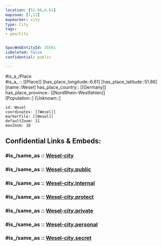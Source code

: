 ```yaml
---
location: [51.66,6.61] 
mapzoom: [7,12] 
mapmarker: city 
type: City
tags:
- geo/City


SpocWebEntityId: 35561
isDeleted: false
confidential: public

---
```

#is_a_/Place  
#is_a_ :: [[Place]] 
[has_place_longitude::6.61] 
[has_place_latitude::51.66] 
[name::Wesel] 
has_place_country:: [[Germany]]  
has_place_province:: [[NordRhein-Westfahlen]]  
[Population::] 
[Unknown::] 


```leaflet
id: Wesel
coordinates: [[Wesel]] 
markerFile: [[Wesel]] 
defaultZoom: 11 
maxZoom: 18
```


## Confidential Links & Embeds: 

### #is_/same_as :: [Wesel-city](/_Standards/Earth/Continent/Europe/Europe~Central/Germany/Germany~West/Nordrhein-Westfalen/counties~NW/Wesel/cities~Wesel/Wesel-city.md) 

### #is_/same_as :: [Wesel-city.public](/_public/Earth/Continent/Europe/Europe~Central/Germany/Germany~West/Nordrhein-Westfalen/counties~NW/Wesel/cities~Wesel/Wesel-city.public.md) 

### #is_/same_as :: [Wesel-city.internal](/_internal/Earth/Continent/Europe/Europe~Central/Germany/Germany~West/Nordrhein-Westfalen/counties~NW/Wesel/cities~Wesel/Wesel-city.internal.md) 

### #is_/same_as :: [Wesel-city.protect](/_protect/Earth/Continent/Europe/Europe~Central/Germany/Germany~West/Nordrhein-Westfalen/counties~NW/Wesel/cities~Wesel/Wesel-city.protect.md) 

### #is_/same_as :: [Wesel-city.private](/_private/Earth/Continent/Europe/Europe~Central/Germany/Germany~West/Nordrhein-Westfalen/counties~NW/Wesel/cities~Wesel/Wesel-city.private.md) 

### #is_/same_as :: [Wesel-city.personal](/_personal/Earth/Continent/Europe/Europe~Central/Germany/Germany~West/Nordrhein-Westfalen/counties~NW/Wesel/cities~Wesel/Wesel-city.personal.md) 

### #is_/same_as :: [Wesel-city.secret](/_secret/Earth/Continent/Europe/Europe~Central/Germany/Germany~West/Nordrhein-Westfalen/counties~NW/Wesel/cities~Wesel/Wesel-city.secret.md)

